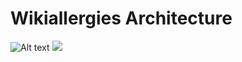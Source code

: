 # Wikiallergies Architecture

![Alt text](./Wiki-Architecture.svg)
<img src="../Wiki-Architecture.svg">